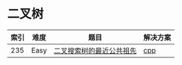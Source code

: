 # 二叉树
|索引|难度|题目|解决方案|
|----|----|----|--------|
|235|Easy|[二叉搜索树的最近公共祖先](https://leetcode-cn.com/problems/lowest-common-ancestor-of-a-binary-search-tree/)|[cpp](../problem/235_lowestCommonAncestor.md)|

